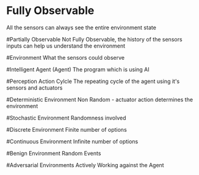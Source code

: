 # Fully Observable
All the sensors can always see the entire environment state

#Partially Observable
Not Fully Observable, the history of the sensors inputs can help us understand the environment

#Environment
What the sensors could observe

#Intelligent Agent (Agent)
The program which is using AI

#Perception Action Cylcle
The repeating cycle of the agent using it's sensors and actuators

#Deterministic Environment
Non Random - actuator action determines the environment

#Stochastic Environment
Randomness involved

#Discrete Environment
Finite number of options

#Continuous Environment
Infinite number of options

#Benign Environment
Random Events

#Adversarial Environments
Actively Working against the Agent



